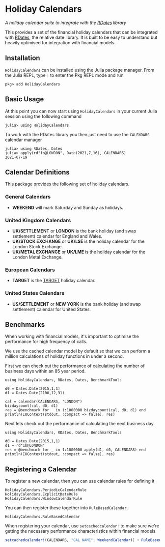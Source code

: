 # Holiday Calendars

*A holiday calendar suite to integrate with the [RDates](https://github.com/InfiniteChai/RDates.jl) library*

This provides a set of the financial holiday calendars that can be integrated with [RDates](https://github.com/InfiniteChai/RDates.jl), the relative date library. It is built to be easy to understand but heavily optimised for
integration with financial models.

## Installation

`HolidayCalendars` can be installed using the Julia package manager. From the Julia REPL, type `]` to enter the Pkg REPL mode and run
```julia-repl
pkg> add HolidayCalendars
```

## Basic Usage

At this point you can now start using `HolidayCalendars` in your current Julia session using the following command
```julia-repl
julia> using HolidayCalendars
```

To work with the RDates library you then just need to use the `CALENDARS` calendar manager

```julia-repl
julia> using RDates, Dates
julia> apply(rd"1b@LONDON", Date(2021,7,16), CALENDARS)
2021-07-19
```

## Calendar Definitions

This package provides the following set of holiday calendars.

### General Calendars
- **WEEKEND** will mark Saturday and Sunday as holidays.

### United Kingdom Calendars
- **UK/SETTLEMENT** or **LONDON** is the bank holiday (and swap settlement) calendar for England and Wales.
- **UK/STOCK EXCHANGE** or **UK/LSE** is the holiday calendar for the London Stock Exchange.
- **UK/METAL EXCHANGE** or **UK/LME** is the holiday calendar for the London Metal Exchange.

### European Calendars
- **TARGET** is the [TARGET](https://www.ecb.europa.eu/paym/target/target2/profuse/calendar/html/index.en.html) holiday calendar.

### United States Calendars
- **US/SETTLEMENT** or **NEW YORK** is the bank holiday (and swap settlement) calendar for United States.

## Benchmarks

When working with financial models, it's important to optimise the performance for
high frequency of calls.

We use the cached calendar model by default so that we can perform a million calculations
of holiday functions in under a second.

First we can check out the performance of calculating the number of business days within
an 85 year period.

```@example
using HolidayCalendars, RDates, Dates, BenchmarkTools

d0 = Dates.Date(2015,1,1)
d1 = Dates.Date(2100,12,31)

cal = calendar(CALENDARS, "LONDON")
bizdaycount(cal, d0, d1)
res = @benchmark for _ in 1:1000000 bizdaycount(cal, d0, d1) end
println(IOContext(stdout, :compact => false), res)
```

Next lets check out the performance of calculating the next business day.

```@example
using HolidayCalendars, RDates, Dates, BenchmarkTools

d0 = Dates.Date(2015,1,1)
d1 = rd"1b@LONDON"
res = @benchmark for _ in 1:1000000 apply(d1, d0, CALENDARS) end
println(IOContext(stdout, :compact => false), res)
```

## Registering a Calendar

To register a new calendar, then you can use calendar rules for defining it

```@docs
HolidayCalendars.PeriodicCalendarRule
HolidayCalendars.ExplicitDateRule
HolidayCalendars.WindowCalendarRule
```

You can then register these together into `RuleBasedCalendar`.

```@docs
HolidayCalendars.RuleBasedCalendar
```

When registering your calendar, use `setcachedcalendar!` to make sure we're getting
the necessary performance characteristics within financial models.

```julia
setcachedcalendar!(CALENDARS, "CAL NAME", WeekendCalendar() + RuleBasedCalendar([]))
```
